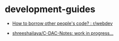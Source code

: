 # development-guides

- [How to borrow other people's code? : r/webdev](https://www.reddit.com/r/webdev/comments/114hzx6/how_to_borrow_other_peoples_code/)

- [shreeshailaya/C-DAC-Notes: work in progress...](https://github.com/shreeshailaya/C-DAC-Notes)
